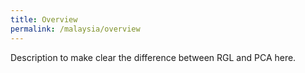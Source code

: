 ```yaml
---
title: Overview
permalink: /malaysia/overview
---
```


Description to make clear the difference between RGL and PCA here.
